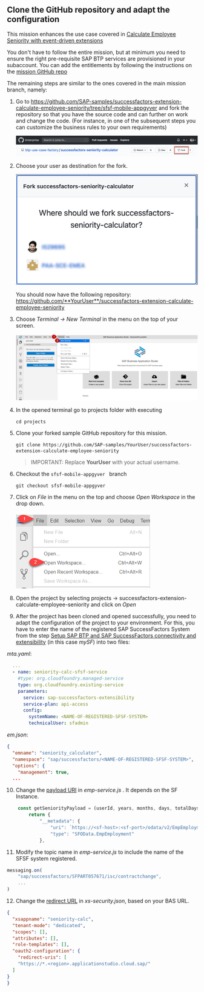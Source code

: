 ## Clone the GitHub repository and adapt the configuration

This mission enhances the use case covered in [Calculate Employee Seniority with event-driven extensions](https://github.com/SAP-samples/successfactors-extension-calculate-employee-seniority/tree/mission)

You don't have to follow the entire mission, but at minimum you need to ensure the right pre-requisite SAP BTP services are provisioned in your subaccount. You can add the entitlements by following the instructions on the [mission GitHub repo](https://github.com/SAP-samples/successfactors-extension-calculate-employee-seniority/tree/mission/01-SetupSAPBusinessTechnologyPlatform)

The remaining steps are similar to the ones covered in the main mission branch, namely:

1. Go to <https://github.com/SAP-samples/successfactors-extension-calculate-employee-seniority/tree/sfsf-mobile-appgyver> and fork the repository so that you have the source code and can further on work and change the code. (For instance, in one of the subsequent steps you can customize the business rules to your own requirements)

    ![Fork Repo](./images/fork-repo.png)
  
2. Choose your user as destination for the fork. 

    ![Fork repo for user](./images/fork-repo-user.png)

    You should now have the following repository: https://github.com/**YourUser**/successfactors-extension-calculate-employee-seniority 

3.	Choose *Terminal -> New Terminal* in the menu on the top of your screen.

    ![Open Terminal](./images/dev-cap-app-5.png)
 
1. In the opened terminal go to projects folder with executing
   
   ``` 
   cd projects
   ``` 

2. Clone your forked sample GitHub repository for this mission. 

    ```
    git clone https://github.com/SAP-samples/YourUser/successfactors-extension-calculate-employee-seniority
    ```

    > IMPORTANT: Replace **YourUser** with your actual username. 

3. Checkout the ```sfsf-mobile-appgyver ``` branch
   
     ```
    git checkout sfsf-mobile-appgyver
    ```

7.	Click on *File* in the menu on the top and choose *Open Workspace* in the drop down.

    ![Open Workspace](./images/dev-cap-app-7.png)
 
8.	Open the project by selecting projects -> successfactors-extension-calculate-employee-seniority and click on *Open*

9. After the project has been cloned and opened successfully, you need to adapt the configuration of the project to your environment. For this, you have to enter the name of the registered SAP SuccessFactors System from the step [Setup SAP BTP and SAP SuccessFactors connectivity and extensibility](https://github.com/SAP-samples/successfactors-extension-calculate-employee-seniority/tree/mission/02-SetupSAPBTPAndSAPSuccessFactorsConnectivityAndExtensibility) (in this case *mySF*) into two files:

*mta.yaml*:
  ```yaml
    ...
    - name: seniority-calc-sfsf-service
      #type: org.cloudfoundry.managed-service
      type: org.cloudfoundry.existing-service
      parameters:
        service: sap-successfactors-extensibility
        service-plan: api-access
        config:
          systemName: <NAME-OF-REGISTERED-SFSF-SYSTEM>
          technicalUser: sfadmin
  ```

*em.json*:
  ```json
  {
    "emname": "seniority_calculator",
    "namespace": "sap/successfactors/<NAME-OF-REGISTERED-SFSF-SYSTEM>",
    "options": {
      "management": true,
    ...
  ```

10. Change the [payload URI](https://github.com/SAP-samples/successfactors-extension-calculate-employee-seniority/blob/main/srv/emp-service.js#L68) in *emp-service.js* . It depends on the SF Instance.


  ```js
      const getSeniorityPayload = (userId, years, months, days, totalDays) => {
          return {
              "__metadata": {
                  "uri": `https://<sf-host>:<sf-port>/odata/v2/EmpEmployment(personIdExternal='${userId}',userId='${userId}')`,
                  "type": "SFOData.EmpEmployment"
              },
  ```

11. Modify the topic name in *emp-service.js* to include the name of the SFSF system registered.


  ```js
  messaging.on(
      "sap/successfactors/SFPART057671/isc/contractchange",
      ...
  )
  ```

12. Change the [redirect URL](https://github.com/SAP-samples/successfactors-extension-calculate-employee-seniority/blob/main/xs-security.json#L9) in *xs-security.json*, based on your BAS URL.

  ```json
  {
    "xsappname": "seniority-calc",
    "tenant-mode": "dedicated",
    "scopes": [],
    "attributes": [],
    "role-templates": [],
    "oauth2-configuration": {
      "redirect-uris": [
      "https://*.<region>.applicationstudio.cloud.sap/"
    ]
  }
  }
  ```
